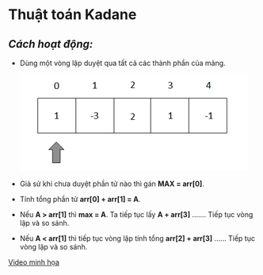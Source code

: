 # **Thuật toán Kadane**

## *Cách hoạt động:*
- Dùng một vòng lập duyệt qua tất cả các thành phần của mảng. 

  ![arr](arr.PNG)

- Giả sử khi chưa duyệt phần tử nào thì gán **MAX = arr[0]**. 
- Tính tổng phần tử **arr[0] + arr[1] = A**.
- Nếu **A > arr[1]** thì **max = A**. Ta tiếp tục lấy **A + arr[3]** ....... Tiếp tục vòng lập và so sánh.

- Nếu **A < arr[1]** thì  tiếp tục vòng lập tính tổng  **arr[2] + arr[3]** ...... Tiếp tục vòng lập và so sánh.

[Video minh họa](https://cdn.discordapp.com/attachments/1017074667007254630/1017074735793840190/arr.mp4)


